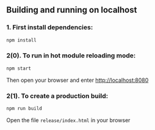 
## Building and running on localhost

### 1. First install dependencies:

```sh
npm install
```

### 2(0). To run in hot module reloading mode:

```sh
npm start
```
Then open your browser and enter <a href='http://localhost:8080'>http://localhost:8080</a>

### 2(1). To create a production build:

```sh
npm run build
```
Open the file `release/index.html` in your browser
